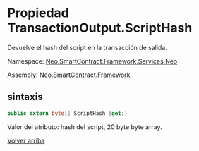 # Propiedad TransactionOutput.ScriptHash

Devuelve el hash del script en la transacción de salida.

Namespace: [Neo.SmartContract.Framework.Services.Neo](../../Neo.md)

Assembly: Neo.SmartContract.Framework

## sintaxis

```c#
public extern byte[] ScriptHash {get;}
```

Valor del atributo: hash del script, 20 byte byte array.



[Volver arriba](../TransactionOutput.md)

